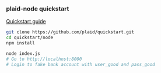 ### plaid-node quickstart

[Quickstart guide](https://plaid.com/docs/quickstart)

``` bash
git clone https://github.com/plaid/quickstart.git
cd quickstart/node
npm install

node index.js
# Go to http://localhost:8000
# Login to fake bank account with user_good and pass_good
```
